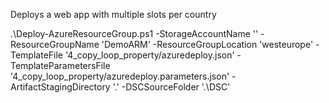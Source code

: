 Deploys a web app with multiple slots per country

.\Deploy-AzureResourceGroup.ps1 -StorageAccountName '' -ResourceGroupName 'DemoARM' -ResourceGroupLocation 'westeurope' -TemplateFile '4_copy_loop_property/azuredeploy.json' -TemplateParametersFile '4_copy_loop_property/azuredeploy.parameters.json' -ArtifactStagingDirectory '.' -DSCSourceFolder '.\DSC'